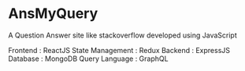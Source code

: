 # AnsMyQuery
A Question Answer site like stackoverflow developed using JavaScript

Frontend         : ReactJS
State Management : Redux
Backend          : ExpressJS
Database         : MongoDB
Query Language   : GraphQL
